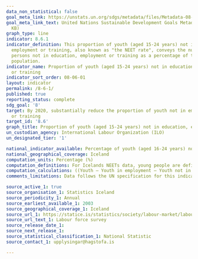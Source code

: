```yaml
---
data_non_statistical: false
goal_meta_link: https://unstats.un.org/sdgs/metadata/files/Metadata-08-06-01.pdf
goal_meta_link_text: United Nations Sustainable Development Goals Metadata (PDF 382
  KB)
graph_type: line
indicator: 8.6.1
indicator_definition: This proportion of youth (aged 15-24 years) not in education,
  employment or training, also known as "the NEET rate", conveys the number of young
  persons not in education, employment or training as a percentage of the total youth
  population.
indicator_name: Proportion of youth (aged 15-24 years) not in education, employment
  or training
indicator_sort_order: 08-06-01
layout: indicator
permalink: /8-6-1/
published: true
reporting_status: complete
sdg_goal: '8'
target: By 2020, substantially reduce the proportion of youth not in employment, education
  or training
target_id: '8.6'
graph_title: Proportion of youth (aged 15-24 years) not in education, employment or training
un_custodian_agency: International Labour Organization (ILO)
un_designated_tier: '1'

national_indicator_available: Percentage of youth (aged 16-24 years) not in education, employment or training
national_geographical_coverage: Iceland
computation_units: Percentage (%)
computation_definitions: For Icelands NEETs data, young people are defined as those aged 16 to 24 years. 
computation_calculations: ((Youth – Youth in employment – Youth not in employment but in education or training) / Youth) * 100
comments_limitations: Data follows the UN specification for this indicator. This indicator has been identified in collaboration with topic experts.

source_active_1: true
source_organisation_1: Statistics Iceland
source_periodicity_1: Annual
source_earliest_available_1: 2003
source_geographical_coverage_1: Iceland
source_url_1: https://statice.is/statistics/society/labour-market/labour-force-survey/
source_url_text_1: Labour force survey
source_release_date_1: 
source_next_release_1: 
source_statistical_classification_1: National Statistic
source_contact_1: upplysingar@hagstofa.is

---
```


